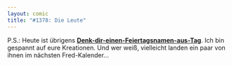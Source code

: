 ```yaml
---
layout: comic
title: "#1378: Die Leute"
---
```


P.S.: 
Heute ist übrigens <a href="http://www.fonflatter.de/kalender"><strong>Denk-dir-einen-Feiertagsnamen-aus-Tag</strong></a>.
Ich bin gespannt auf eure Kreationen. Und wer weiß, vielleicht landen ein paar von ihnen im nächsten Fred-Kalender...
